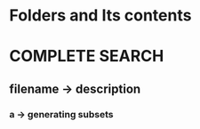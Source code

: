# Folders and Its contents

# COMPLETE SEARCH
##  filename -> description

### a -> generating subsets
